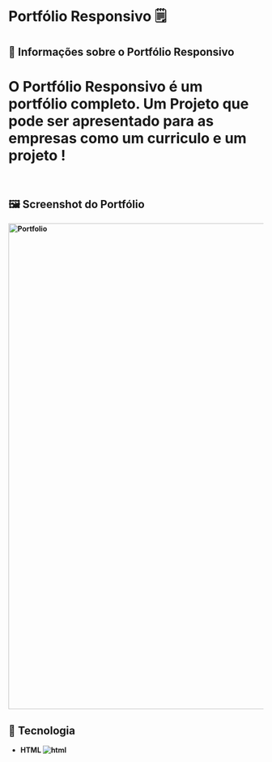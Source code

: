 # Portfólio Responsivo 🗒️

## 🔖 Informações sobre o Portfólio Responsivo

<h1> O <Strong> Portfólio Responsivo <Strong/> é um portfólio completo. Um Projeto que pode ser apresentado para as empresas como um curriculo e um projeto ! </h1>
<br/>
  
## 🖼 Screenshot do Portfólio <br/>
<img width="960" alt="Portfolio" src="https://user-images.githubusercontent.com/79457377/139061402-85507ae3-541e-44c3-8ea1-c78420508540.PNG">

  
## 🚀 Tecnologia <br/>
  * HTML ![html](https://user-images.githubusercontent.com/79457377/139062065-17a42c28-9a8c-49ee-a771-a5b3de448d95.png)
  <br/>
